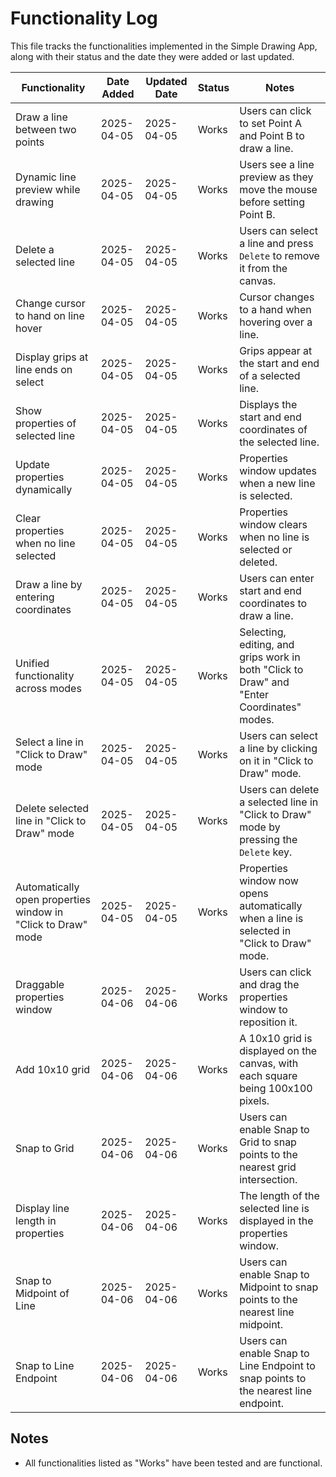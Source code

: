 # Functionality Log

This file tracks the functionalities implemented in the Simple Drawing App, along with their status and the date they were added or last updated.

| **Functionality**                     | **Date Added** | **Updated Date** | **Status**           | **Notes**                                                                 |
|---------------------------------------|----------------|------------------|----------------------|---------------------------------------------------------------------------|
| Draw a line between two points        | 2025-04-05     | 2025-04-05       | Works               | Users can click to set Point A and Point B to draw a line.               |
| Dynamic line preview while drawing    | 2025-04-05     | 2025-04-05       | Works               | Users see a line preview as they move the mouse before setting Point B.  |
| Delete a selected line                | 2025-04-05     | 2025-04-05       | Works               | Users can select a line and press `Delete` to remove it from the canvas. |
| Change cursor to hand on line hover   | 2025-04-05     | 2025-04-05       | Works               | Cursor changes to a hand when hovering over a line.                      |
| Display grips at line ends on select  | 2025-04-05     | 2025-04-05       | Works               | Grips appear at the start and end of a selected line.                    |
| Show properties of selected line      | 2025-04-05     | 2025-04-05       | Works               | Displays the start and end coordinates of the selected line.             |
| Update properties dynamically         | 2025-04-05     | 2025-04-05       | Works               | Properties window updates when a new line is selected.                   |
| Clear properties when no line selected| 2025-04-05     | 2025-04-05       | Works               | Properties window clears when no line is selected or deleted.            |
| Draw a line by entering coordinates   | 2025-04-05     | 2025-04-05       | Works               | Users can enter start and end coordinates to draw a line.                |
| Unified functionality across modes    | 2025-04-05     | 2025-04-05       | Works               | Selecting, editing, and grips work in both "Click to Draw" and "Enter Coordinates" modes. |
| Select a line in "Click to Draw" mode | 2025-04-05     | 2025-04-05       | Works               | Users can select a line by clicking on it in "Click to Draw" mode.       |
| Delete selected line in "Click to Draw" mode | 2025-04-05 | 2025-04-05       | Works               | Users can delete a selected line in "Click to Draw" mode by pressing the `Delete` key. |
| Automatically open properties window in "Click to Draw" mode | 2025-04-05 | 2025-04-05 | Works | Properties window now opens automatically when a line is selected in "Click to Draw" mode. |
| Draggable properties window           | 2025-04-06     | 2025-04-06       | Works               | Users can click and drag the properties window to reposition it.         |
| Add 10x10 grid                        | 2025-04-06     | 2025-04-06       | Works               | A 10x10 grid is displayed on the canvas, with each square being 100x100 pixels. |
| Snap to Grid                          | 2025-04-06     | 2025-04-06       | Works               | Users can enable Snap to Grid to snap points to the nearest grid intersection. |
| Display line length in properties     | 2025-04-06     | 2025-04-06       | Works               | The length of the selected line is displayed in the properties window.   |
| Snap to Midpoint of Line              | 2025-04-06     | 2025-04-06       | Works               | Users can enable Snap to Midpoint to snap points to the nearest line midpoint. |
| Snap to Line Endpoint                 | 2025-04-06     | 2025-04-06       | Works               | Users can enable Snap to Line Endpoint to snap points to the nearest line endpoint. |

## Notes
- All functionalities listed as "Works" have been tested and are functional.